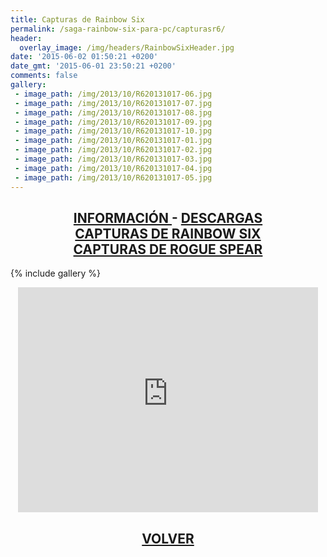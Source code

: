 ```yaml
---
title: Capturas de Rainbow Six
permalink: /saga-rainbow-six-para-pc/capturasr6/
header:
  overlay_image: /img/headers/RainbowSixHeader.jpg
date: '2015-06-02 01:50:21 +0200'
date_gmt: '2015-06-01 23:50:21 +0200'
comments: false
gallery:
 - image_path: /img/2013/10/R620131017-06.jpg
 - image_path: /img/2013/10/R620131017-07.jpg
 - image_path: /img/2013/10/R620131017-08.jpg
 - image_path: /img/2013/10/R620131017-09.jpg
 - image_path: /img/2013/10/R620131017-10.jpg
 - image_path: /img/2013/10/R620131017-01.jpg
 - image_path: /img/2013/10/R620131017-02.jpg
 - image_path: /img/2013/10/R620131017-03.jpg
 - image_path: /img/2013/10/R620131017-04.jpg
 - image_path: /img/2013/10/R620131017-05.jpg
---
```

<h2 style="text-align: center;"><strong><a href="/saga-rainbow-six-para-pc/informacion/">INFORMACIÓN </a>- <a href="/saga-rainbow-six-para-pc/descargar/">DESCARGAS</a><br>
<a href="/saga-rainbow-six-para-pc/capturasr6/">CAPTURAS DE RAINBOW SIX</a><br>
<a href="/saga-rainbow-six-para-pc/capturasrogue/">CAPTURAS DE ROGUE SPEAR</a></strong></h2>

{% include gallery %}

<p style="text-align: center;"><iframe src="https://www.youtube-nocookie.com/embed/tByfu3q1QMc?rel=0" width="480" height="360" frameborder="0" allowfullscreen="allowfullscreen"></iframe></p>

<h2 style="text-align: center;"><a href="/saga-rainbow-six-para-pc/"><strong>VOLVER</strong></a></h2>



